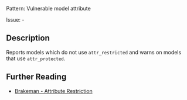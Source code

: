 Pattern: Vulnerable model attribute

Issue: -

## Description

Reports models which do not use `attr_restricted` and warns on models that use `attr_protected`.

## Further Reading

* [Brakeman - Attribute Restriction](https://brakemanscanner.org/docs/warning_types/attribute_restriction/)